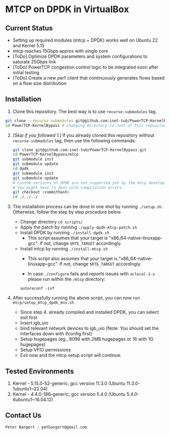 # MTCP on DPDK in VirtualBox

## Current Status

- Setting up required modules (mtcp + DPDK) works well on Ubuntu 22 and Kernel 5.15
- mtcp reaches 15Gbps approx with single core
- [ToDo] Optimize DPDK parameters and system configurations to saturate 25Gbps link
- [ToDo] PowerTCP congestion control logic to be integrated soon after initial testing
- [ToDo] Create a new perf client that continuously generates flows based on a flow size distribution

## Installation
1. Clone this repository. The best way is to use `recurse-submodules` tag.
```bash
git clone --recurse-submodules git@github.com:inet-tub/PowerTCP-KernelBypass.git
cd PowerTCP-KernelBypass # changing directory to root of this repository
```
2. *[Skip if you followed 1.]* If you already cloned this repository without `recurse-submodules` tag, then use the following commands:
	```bash
	git clone git@github.com:inet-tub/PowerTCP-KernelBypass.git
	cd PowerTCP-KernelBypass/mtcp
	git submodule init
	git submodule update
	cd dpdk
	git submodule init
	git submodule update
	# Custom versions of DPDK are not supported yet by the mtcp developers! 
	# You might have to deal with compilation errors.
	git checkout <commithash> 
	cd ./../../
	```
3. The installation process can be done in one shot by running `./setup.sh`. Otherwise, follow the step by step procedure below.
	- Change directory `cd scripts/`
	- Apply the patch by running `./apply-dpdk-mtcp-patch.sh`
	- Install DPDK by running `./install-dpdk.sh`
		- This script assumes that your target is "x86_64-native-linuxapp-gcc". If not, change `$RTE_TARGET` accordingly.
	- Install mtcp by running `./install-mtcp.sh`
		- This script also assumes that your target is "x86_64-native-linuxapp-gcc". If not, change `$RTE_TARGET` accordingly.

		- In case `./configure` fails and reports issues with `aclocal-1-x` please run within the `/mtcp` directory:
		```
		autoreconf -ivf
		```

6. After successfully running the above script, you can now run `mtcp/setup_mtcp_dpdk_env.sh`
	- Since step 4. already compiled and installed DPDK, you can select exit first
	- Insert igb_uio
	- bind relevant network devices to igb_uio (Note: You should set the interfaces down with ifconfig first)
	- Setup hugepages (eg., 8096 with 2MB hugepages or 16 with 1G hugepages)
	- Setup VFIO permissions
	- Exit now and the mtcp setup script will continue.

## Tested Environments

1. Kernel - 5.15.0-52-generic; gcc version 11.3.0 (Ubuntu 11.3.0-1ubuntu1~22.04)
2. Kernel - 4.4.0-186-generic; gcc version 5.4.0 (Ubuntu 5.4.0-6ubuntu1~16.04.12)


## Contact Us

```
Peter Bangert - petbangert@gmail.com
```